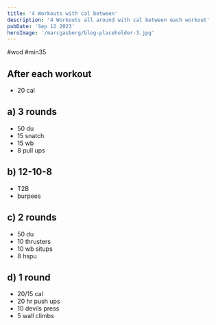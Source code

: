 ```yaml
---
title: '4 Workouts with cal between'
description: '4 Workouts all around with cal between each workout'
pubDate: 'Sep 12 2023'
heroImage: '/marcgasberg/blog-placeholder-3.jpg'
---
```

#wod #min35
## After each workout
- 20 cal
## a) 3 rounds
- 50 du
- 15 snatch
- 15 wb
- 8 pull ups
## b) 12-10-8
- T2B
- burpees
## c) 2 rounds
- 50 du
- 10 thrusters
- 10 wb situps
- 8 hspu
## d) 1 round
- 20/15 cal
- 20 hr push ups
- 10 devils press
- 5 wall climbs
